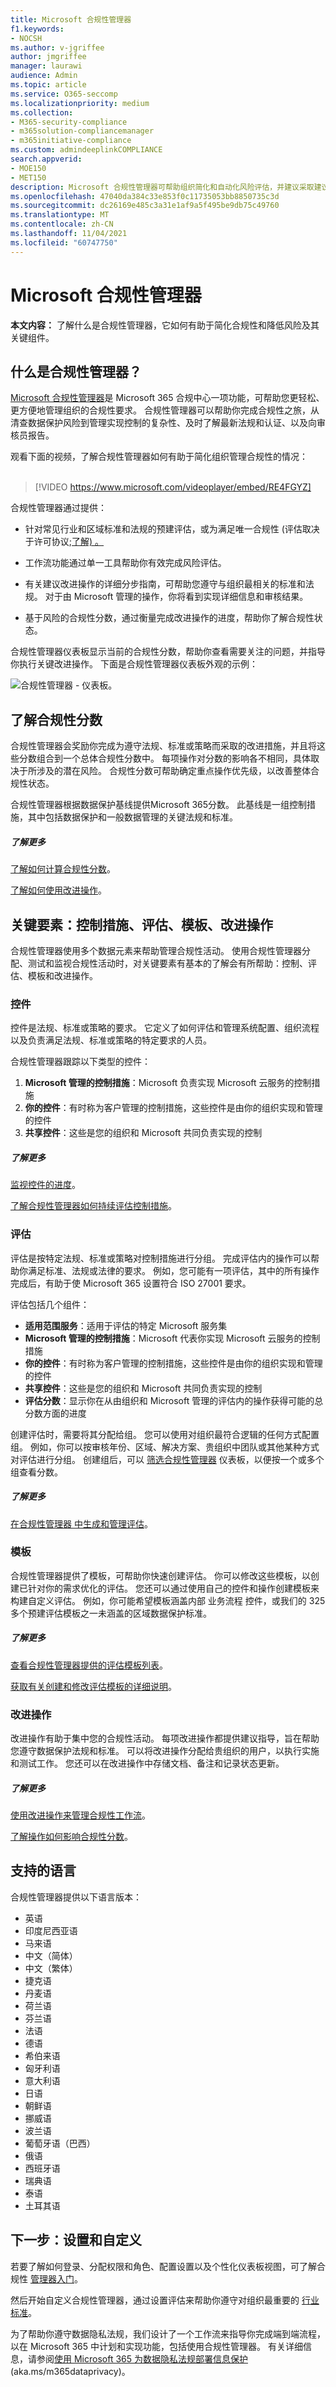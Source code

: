 ```yaml
---
title: Microsoft 合规性管理器
f1.keywords:
- NOCSH
ms.author: v-jgriffee
author: jmgriffee
manager: laurawi
audience: Admin
ms.topic: article
ms.service: O365-seccomp
ms.localizationpriority: medium
ms.collection:
- M365-security-compliance
- m365solution-compliancemanager
- m365initiative-compliance
ms.custom: admindeeplinkCOMPLIANCE
search.appverid:
- MOE150
- MET150
description: Microsoft 合规性管理器可帮助组织简化和自动化风险评估，并建议采取建议操作来帮助应对风险。
ms.openlocfilehash: 47040da384c33e853f0c11735053bb8850735c3d
ms.sourcegitcommit: dc26169e485c3a31e1af9a5f495be9db75c49760
ms.translationtype: MT
ms.contentlocale: zh-CN
ms.lasthandoff: 11/04/2021
ms.locfileid: "60747750"
---
```

# <a name="microsoft-compliance-manager"></a>Microsoft 合规性管理器

**本文内容：** 了解什么是合规性管理器，它如何有助于简化合规性和降低风险及其关键组件。

## <a name="what-is-compliance-manager"></a>什么是合规性管理器？

[Microsoft 合规性管理器](https://compliance.microsoft.com/compliancemanager)是 Microsoft 365 合规中心一<a href="https://go.microsoft.com/fwlink/p/?linkid=2077149" target="_blank"></a>项功能，可帮助您更轻松、更方便地管理组织的合规性要求。 合规性管理器可以帮助你完成合规性之旅，从清查数据保护风险到管理实现控制的复杂性、及时了解最新法规和认证、以及向审核员报告。

观看下面的视频，了解合规性管理器如何有助于简化组织管理合规性的情况：
<br>
<br>
>[!VIDEO https://www.microsoft.com/videoplayer/embed/RE4FGYZ]

合规性管理器通过提供：

- 针对常见行业和区域标准和法规的预建评估，或为满足唯一合规性 (评估取决于许可协议;[了解) 。](/office365/servicedescriptions/microsoft-365-service-descriptions/microsoft-365-tenantlevel-services-licensing-guidance/microsoft-365-security-compliance-licensing-guidance)

- 工作流功能通过单一工具帮助你有效完成风险评估。

- 有关建议改进操作的详细分步指南，可帮助您遵守与组织最相关的标准和法规。 对于由 Microsoft 管理的操作，你将看到实现详细信息和审核结果。

- 基于风险的合规性分数，通过衡量完成改进操作的进度，帮助你了解合规性状态。

合规性管理器仪表板显示当前的合规性分数，帮助你查看需要关注的问题，并指导你执行关键改进操作。 下面是合规性管理器仪表板外观的示例：

![合规性管理器 - 仪表板。](../media/compliance-manager-dashboard.png "合规性管理器仪表板")

## <a name="understanding-your-compliance-score"></a>了解合规性分数

合规性管理器会奖励你完成为遵守法规、标准或策略而采取的改进措施，并且将这些分数组合到一个总体合规性分数中。 每项操作对分数的影响各不相同，具体取决于所涉及的潜在风险。 合规性分数可帮助确定重点操作优先级，以改善整体合规性状态。

合规性管理器根据数据保护基线提供Microsoft 365分数。 此基线是一组控制措施，其中包括数据保护和一般数据管理的关键法规和标准。

##### <a name="learn-more"></a>了解更多

[了解如何计算合规性分数](compliance-score-calculation.md)。

[了解如何使用改进操作](compliance-manager-improvement-actions.md)。

## <a name="key-elements-controls-assessments-templates-improvement-actions"></a>关键要素：控制措施、评估、模板、改进操作

合规性管理器使用多个数据元素来帮助管理合规性活动。 使用合规性管理器分配、测试和监视合规性活动时，对关键要素有基本的了解会有所帮助：控制、评估、模板和改进操作。

### <a name="controls"></a>控件

控件是法规、标准或策略的要求。 它定义了如何评估和管理系统配置、组织流程以及负责满足法规、标准或策略的特定要求的人员。

合规性管理器跟踪以下类型的控件：

1. **Microsoft 管理的控制措施**：Microsoft 负责实现 Microsoft 云服务的控制措施
2. **你的控件**：有时称为客户管理的控制措施，这些控件是由你的组织实现和管理的控件
3. **共享控件**：这些是您的组织和 Microsoft 共同负责实现的控制

##### <a name="learn-more"></a>了解更多

[监视控件的进度](compliance-manager-assessments.md#monitor-assessment-progress-and-controls)。

[了解合规性管理器如何持续评估控制措施](compliance-score-calculation.md#how-compliance-manager-continuously-assesses-controls)。

### <a name="assessments"></a>评估

评估是按特定法规、标准或策略对控制措施进行分组。 完成评估内的操作可以帮助你满足标准、法规或法律的要求。 例如，您可能有一项评估，其中的所有操作完成后，有助于使 Microsoft 365 设置符合 ISO 27001 要求。

评估包括几个组件：

- **适用范围服务**：适用于评估的特定 Microsoft 服务集
- **Microsoft 管理的控制措施**：Microsoft 代表你实现 Microsoft 云服务的控制措施
- **你的控件**：有时称为客户管理的控制措施，这些控件是由你的组织实现和管理的控件
- **共享控件**：这些是您的组织和 Microsoft 共同负责实现的控制
- **评估分数**：显示你在从由组织和 Microsoft 管理的评估内的操作获得可能的总分数方面的进度

创建评估时，需要将其分配给组。 您可以使用对组织最符合逻辑的任何方式配置组。 例如，你可以按审核年份、区域、解决方案、贵组织中团队或其他某种方式对评估进行分组。 创建组后，可以 [筛选合规性管理器](compliance-manager-setup.md#filtering-your-dashboard-view) 仪表板，以便按一个或多个组查看分数。

##### <a name="learn-more"></a>了解更多

[在合规性管理器 中生成和管理评估](compliance-manager-assessments.md)。

### <a name="templates"></a>模板

合规性管理器提供了模板，可帮助你快速创建评估。 你可以修改这些模板，以创建已针对你的需求优化的评估。 您还可以通过使用自己的控件和操作创建模板来构建自定义评估。 例如，你可能希望模板涵盖内部 业务流程 控件，或我们的 325 多个预建评估模板之一未涵盖的区域数据保护标准。

##### <a name="learn-more"></a>了解更多

[查看合规性管理器提供的评估模板列表](compliance-manager-templates-list.md)。

[获取有关创建和修改评估模板的详细说明](compliance-manager-templates.md)。

### <a name="improvement-actions"></a>改进操作

改进操作有助于集中您的合规性活动。 每项改进操作都提供建议指导，旨在帮助您遵守数据保护法规和标准。 可以将改进操作分配给贵组织的用户，以执行实施和测试工作。 您还可以在改进操作中存储文档、备注和记录状态更新。

##### <a name="learn-more"></a>了解更多

[使用改进操作来管理合规性工作流](compliance-manager-improvement-actions.md)。

[了解操作如何影响合规性分数](compliance-score-calculation.md#action-types-and-points)。

## <a name="supported-languages"></a>支持的语言

合规性管理器提供以下语言版本：

- 英语
- 印度尼西亚语
- 马来语
- 中文（简体）
- 中文（繁体）
- 捷克语
- 丹麦语
- 荷兰语
- 芬兰语
- 法语
- 德语
- 希伯来语
- 匈牙利语
- 意大利语
- 日语
- 朝鲜语
- 挪威语
- 波兰语
- 葡萄牙语（巴西）
- 俄语
- 西班牙语
- 瑞典语
- 泰语
- 土耳其语

## <a name="next-steps-set-up-and-customize"></a>下一步：设置和自定义

若要了解如何登录、分配权限和角色、配置设置以及个性化仪表板视图，可了解合规性 [管理器入门](compliance-manager-setup.md)。

然后开始自定义合规性管理器，通过设置评估来帮助你遵守对组织最重要的 [行业标准](compliance-manager-assessments.md)。

为了帮助你遵守数据隐私法规，我们设计了一个工作流来指导你完成端到端流程，以在 Microsoft 365 中计划和实现功能，包括使用合规性管理器。 有关详细信息，请参阅[使用 Microsoft 365 为数据隐私法规部署信息保护](../solutions/information-protection-deploy.md) (aka.ms/m365dataprivacy)。 
